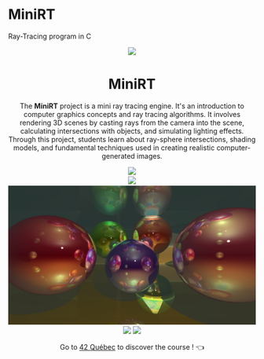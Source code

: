 # MiniRT
Ray-Tracing program in C

<p align="center">
  <img src="https://github.com/LaOuede/42-project-badges/blob/main/badges/minirte.png" />
</p>

<h1 align=center>MiniRT</h1>

<p align=center>
</p>

<div align=center>
  
The <b>MiniRT</b> project is a mini ray tracing engine. It's an introduction to computer graphics concepts and ray tracing algorithms. It involves rendering 3D scenes by casting rays from the camera into the scene, calculating intersections with objects, and simulating lighting effects. Through this project, students learn about ray-sphere intersections, shading models, and fundamental techniques used in creating realistic computer-generated images.

</div>


<div align="center">

<img src="rendu/ezgif.com-gif-maker.gif"><br />
<img src="rendu/ezgif.com-video-to-gif.gif">
<img src="rendu/Capture d’écran, le 2023-11-21 à 14.18.58.png">
<img src="https://user-images.githubusercontent.com/114024436/270670806-1e550985-798d-455c-ae50-b0acab46989e.png">
<img src="https://user-images.githubusercontent.com/114024436/270671001-d57fab27-61dd-4bb7-9290-bb4b79379787.png">

Go to [42 Québec](https://42quebec.com/) to discover the course ! 👈
</div>

